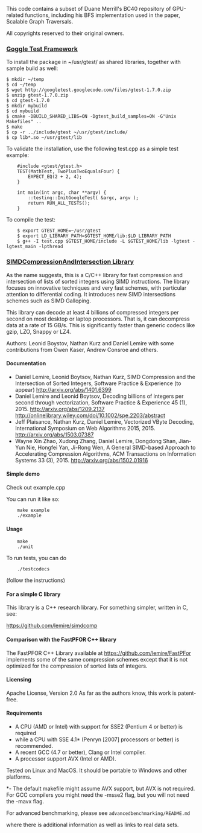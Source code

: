 This code contains a subset of Duane Merrill's BC40 repository
of GPU-related functions, including his BFS implementation used
in the paper, Scalable Graph Traversals.

All copyrights reserved to their original owners.


### [Goggle Test Framework](https://code.google.com/p/googletest/)

To install the package in ~/usr/gtest/ as shared libraries, together with sample build as well:

    $ mkdir ~/temp
    $ cd ~/temp
    $ wget http://googletest.googlecode.com/files/gtest-1.7.0.zip
    $ unzip gtest-1.7.0.zip 
    $ cd gtest-1.7.0
    $ mkdir mybuild
    $ cd mybuild
    $ cmake -DBUILD_SHARED_LIBS=ON -Dgtest_build_samples=ON -G"Unix Makefiles" ..
    $ make
    $ cp -r ../include/gtest ~/usr/gtest/include/
    $ cp lib*.so ~/usr/gtest/lib


To validate the installation, use the following test.cpp as a simple test example:

    	#include <gtest/gtest.h>
    	TEST(MathTest, TwoPlusTwoEqualsFour) {
    		EXPECT_EQ(2 + 2, 4);
    	}
    	
    	int main(int argc, char **argv) {
    		::testing::InitGoogleTest( &argc, argv );
    		return RUN_ALL_TESTS();
    	}
    
To compile the test:

        $ export GTEST_HOME=~/usr/gtest
        $ export LD_LIBRARY_PATH=$GTEST_HOME/lib:$LD_LIBRARY_PATH
        $ g++ -I test.cpp $GTEST_HOME/include -L $GTEST_HOME/lib -lgtest -lgtest_main -lpthread 


### [SIMDCompressionAndIntersection Library](https://github.com/lemire/SIMDCompressionAndIntersection)


As the name suggests, this is a C/C++ library for fast
compression and intersection of lists of sorted integers using
SIMD instructions. The library focuses on innovative techniques
and very fast schemes, with particular attention to differential
coding. It introduces new SIMD intersections schemes such as
SIMD Galloping.

This library can decode at least 4 billions of compressed integers per second on most
desktop or laptop processors. That is, it can decompress data at a rate of 15 GB/s.
This is significantly faster than generic codecs like gzip, LZO, Snappy or LZ4.

Authors: Leonid Boystov, Nathan Kurz and Daniel Lemire
with some contributions from Owen Kaser, Andrew Consroe and others.

#### Documentation


* Daniel Lemire, Leonid Boytsov, Nathan Kurz, SIMD Compression and the Intersection of Sorted Integers, Software Practice & Experience (to appear) http://arxiv.org/abs/1401.6399
* Daniel Lemire and Leonid Boytsov, Decoding billions of integers per second through vectorization, Software Practice & Experience 45 (1), 2015.  http://arxiv.org/abs/1209.2137 http://onlinelibrary.wiley.com/doi/10.1002/spe.2203/abstract
* Jeff Plaisance, Nathan Kurz, Daniel Lemire, Vectorized VByte Decoding, International Symposium on Web Algorithms 2015, 2015. http://arxiv.org/abs/1503.07387
* Wayne Xin Zhao, Xudong Zhang, Daniel Lemire, Dongdong Shan, Jian-Yun Nie, Hongfei Yan, Ji-Rong Wen, A General SIMD-based Approach to Accelerating Compression Algorithms, ACM Transactions on Information Systems 33 (3), 2015. http://arxiv.org/abs/1502.01916

#### Simple demo

Check out example.cpp

You can run it like so:

    	make example  
    	./example

#### Usage

    	make  
    	./unit

To run tests, you can do 

    	./testcodecs

(follow the instructions)


#### For a simple C library


This library is a C++ research library. For something simpler,
written in C, see:

https://github.com/lemire/simdcomp


#### Comparison with the FastPFOR C++ library


The FastPFOR C++ Library available at https://github.com/lemire/FastPFor
implements some of the same compression schemes except that
it is not optimized for the compression of sorted lists of integers.



#### Licensing

Apache License, Version 2.0
As far as the authors know, this work is patent-free.

#### Requirements

* A CPU (AMD or Intel) with support for SSE2 (Pentium 4 or better) is required
* while a CPU with SSE 4.1* (Penryn  [2007] processors or better) is recommended. 
* A recent GCC (4.7 or better), Clang or Intel compiler.
* A processor support AVX (Intel or AMD).

Tested on Linux and MacOS. It should be portable to Windows and other platforms.

*- The default makefile might assume AVX support, but AVX is not required. For GCC
compilers you might need the -msse2 flag, but you will not need the -mavx flag.

For advanced benchmarking, please see `advancedbenchmarking/README.md`

where there is additional information as well as links to real data sets.